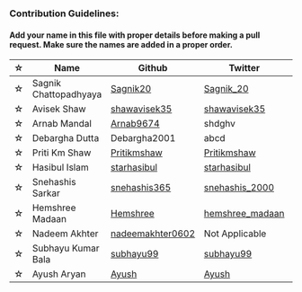 ### Contribution Guidelines:

#### Add your name in this file with proper details before making a pull request. Make sure the names are added in a proper order.


| ☆ | Name | Github | Twitter | LinkedIn |
| --- | --- | --- | --- | --- |
| ☆ | Sagnik Chattopadhyaya | [Sagnik20](https://github.com/sagnik20/) | [Sagnik_20](https://twitter.com/sagnik_20) | [Sagnik Chattopadhyaya](https://www.linkedin.com/in/sagnik-chattopadhyaya/) |
| ☆ | Avisek Shaw | [shawavisek35](https://github.com/shawavisek35/) | [shawavisek35](https://twitter.com/AvisekShaw5) | [Avisek Shaw](https://www.linkedin.com/in/avisek-shaw-78136b196/) |
| ☆ | Arnab Mandal | [Arnab9674](https://github.com/Arnab9674/) | shdghv | svcgv |
| ☆ | Debargha Dutta| Debargha2001| abcd | Debargha Dutta |
| ☆ | Priti Km Shaw | [Pritikmshaw](https://github.com/pritikmshaw/) | [Pritikmshaw](https://twitter.com/Prityshaw2) | [Priti Shaw](https://www.linkedin.com/in/priti-shaw-b5a72b1ab/)
| ☆ | Hasibul Islam | [starhasibul](https://github.com/starhasibul/) | [starhasibul](https://twitter.com/starhasibul) | [Hasibul Islam](http://linkedin.com/in/hasibul-islam-2aa623196) |
| ☆ | Snehashis Sarkar | [snehashis365](https://github.com/snehashis365/) | [snehashis_2000](https://twitter.com/snehashis_2000) | [Snehashis Sarkar]
| ☆ | Hemshree Madaan | [Hemshree](https://github.com/Hemshree/) | [hemshree_madaan](https://twitter.com/hemshree_madaan) | [Hemshree Madaan](https://www.linkedin.com/in/hemshree-madaan/) |
| ☆ | Nadeem Akhter | [nadeemakhter0602](https://github.com/nadeemakhter0602/) | Not Applicable | [Nadeem Akhter](https://www.linkedin.com/in/nadeem-a-017470189/) |
| ☆ | Subhayu Kumar Bala | [subhayu99](https://github.com/subhayu99) | [subhayu99](https://mobile.twitter.com/subhayu99) | [subhayu_kumar_bala](https://www.linkedin.com/in/subhayu-kumar-bala) |
| ☆ | Ayush Aryan | [Ayush](https://github.com/aryan2574) | [Ayush](https://twitter.com/aryan2574) | [Ayush](https://www.linkedin.com/in/aryan2574/) |
